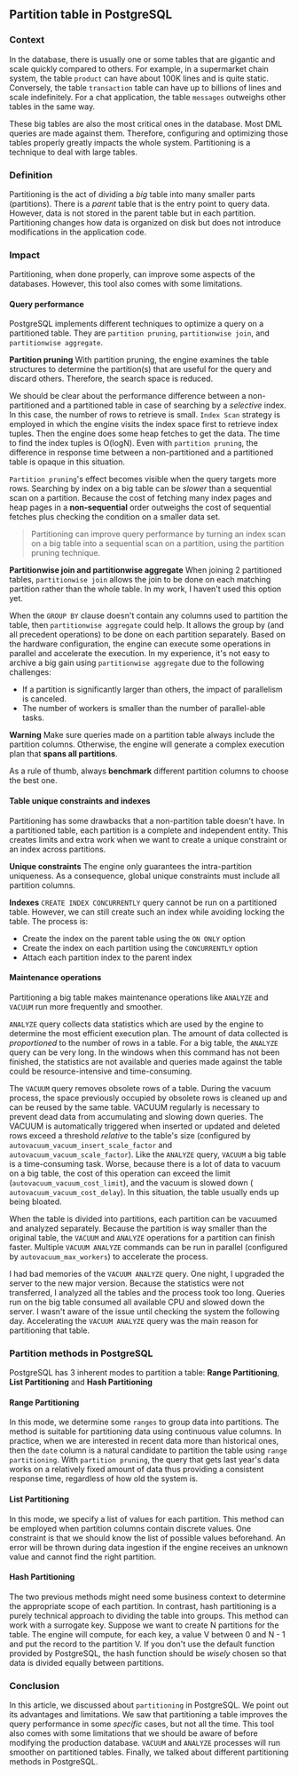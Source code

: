 ## Partition table in PostgreSQL
### Context
In the database, there is usually one or some tables that are gigantic and scale quickly compared to others. For example, in a supermarket chain system, the table `product` can have about 100K lines and is quite static. Conversely, the table `transaction` table can have up to billions of lines and scale indefinitely. For a chat application, the table `messages` outweighs other tables in the same way.

These big tables are also the most critical ones in the database. Most DML queries are made against them. Therefore, configuring and optimizing those tables properly greatly impacts the whole system. Partitioning is a technique to deal with large tables.

### Definition
Partitioning is the act of dividing a *big* table into many smaller parts (partitions). There is a *parent* table that is the entry point to query data. However, data is not stored in the parent table but in each partition. Partitioning changes how data is organized on disk but does not introduce modifications in the application code.

### Impact
Partitioning, when done properly, can improve some aspects of the databases. However, this tool also comes with some limitations.

#### Query performance
PostgreSQL implements different techniques to optimize a query on a partitioned table. They are `partition pruning`, `partitionwise join`, and `partitionwise aggregate`.

**Partition pruning**
With partition pruning, the engine examines the table structures to determine the partition(s) that are useful for the query and discard others. Therefore, the search space is reduced.

We should be clear about the performance difference between a non-partitioned and a partitioned table in case of searching by a *selective* index. In this case, the number of rows to retrieve is small. `Index Scan` strategy is employed in which the engine visits the index space first to retrieve index tuples. Then the engine does some heap fetches to get the data. The time to find the index tuples is O(logN). Even with `partition pruning`, the difference in response time between a non-partitioned and a partitioned table is opaque in this situation.

`Partition pruning`'s effect becomes visible when the query targets more rows. Searching by index on a big table can be *slower* than a sequential scan on a partition. Because the cost of fetching many index pages and heap pages in a **non-sequential** order outweighs the cost of sequential fetches plus checking the condition on a smaller data set. 

> Partitioning can improve query performance by turning an index scan on a big table into a sequential scan on a partition, using the partition pruning technique.

**Partitionwise join and partitionwise aggregate**
When joining 2 partitioned tables, `partitionwise join` allows the join to be done on each matching partition rather than the whole table. In my work, I haven't used this option yet. 

When the `GROUP BY` clause doesn't contain any columns used to partition the table, then `partitionwise aggregate` could help. It allows the group by (and all precedent operations) to be done on each partition separately. Based on the hardware configuration, the engine can execute some operations in parallel and accelerate the execution. In my experience, it's not easy to archive a big gain using `partitionwise aggregate` due to the following challenges:

- If a partition is significantly larger than others, the impact of parallelism is canceled.
- The number of workers is smaller than the number of parallel-able tasks.

**Warning**
Make sure queries made on a partition table always include the partition columns. Otherwise, the engine will generate a complex execution plan that **spans all partitions**.

As a rule of thumb, always **benchmark** different partition columns to choose the best one.

#### Table unique constraints and indexes
Partitioning has some drawbacks that a non-partition table doesn't have. In a partitioned table, each partition is a complete and independent entity. This creates limits and extra work when we want to create a unique constraint or an index across partitions.

**Unique constraints**
The engine only guarantees the intra-partition uniqueness. As a consequence, global unique constraints must include all partition columns.

**Indexes**
`CREATE INDEX CONCURRENTLY` query cannot be run on a partitioned table. However, we can still create such an index while avoiding locking the table. The process is:

- Create the index on the parent table using the `ON ONLY` option
- Create the index on each partition using the `CONCURRENTLY` option
- Attach each partition index to the parent index

#### Maintenance operations
Partitioning a big table makes maintenance operations like `ANALYZE` and `VACUUM` run more frequently and smoother.

`ANALYZE` query collects data statistics which are used by the engine to determine the most efficient execution plan. The amount of data collected is *proportioned* to the number of rows in a table. For a big table, the `ANALYZE` query can be very long. In the windows when this command has not been finished, the statistics are not available and queries made against the table could be resource-intensive and time-consuming.

The `VACUUM` query removes obsolete rows of a table. During the vacuum process, the space previously occupied by obsolete rows is cleaned up and can be reused by the same table. VACUUM regularly is necessary to prevent dead data from accumulating and slowing down queries. The VACUUM is automatically triggered when inserted or updated and deleted rows exceed a threshold *relative* to the table's size (configured by `autovacuum_vacuum_insert_scale_factor` and `autovacuum_vacuum_scale_factor`). Like the `ANALYZE` query, `VACUUM` a big table is a time-consuming task. Worse, because there is a lot of data to vacuum on a big table, the cost of this operation can exceed the limit (`autovacuum_vacuum_cost_limit`), and the vacuum is slowed down ( `autovacuum_vacuum_cost_delay`). In this situation, the table usually ends up being bloated.

When the table is divided into partitions, each partition can be vacuumed and analyzed separately. Because the partition is way smaller than the original table, the `VACUUM` and `ANALYZE` operations for a partition can finish faster. Multiple `VACUUM ANALYZE` commands can be run in parallel (configured by `autovacuum_max_workers`) to accelerate the process.

I had bad memories of the `VACUUM ANALYZE` query. One night, I upgraded the server to the new major version. Because the statistics were not transferred, I analyzed all the tables and the process took too long. Queries run on the big table consumed all available CPU and slowed down the server. I wasn't aware of the issue until checking the system the following day. Accelerating the `VACUUM ANALYZE` query was the main reason for partitioning that table.

### Partition methods in PostgreSQL
PostgreSQL has 3 inherent modes to partition a table: **Range Partitioning**, **List Partitioning** and **Hash Partitioning**

#### Range Partitioning
In this mode, we determine some `ranges` to group data into partitions. The method is suitable for partitioning data using continuous value columns. In practice, when we are interested in recent data more than historical ones, then the `date` column is a natural candidate to partition the table using `range partitioning`. With `partition pruning`, the query that gets last year's data works on a relatively fixed amount of data thus providing a consistent response time, regardless of how old the system is.

#### List Partitioning
In this mode, we specify a list of values for each partition. This method can be employed when partition columns contain discrete values. One constraint is that we should know the list of possible values beforehand. An error will be thrown during data ingestion if the engine receives an unknown value and cannot find the right partition. 

#### Hash Partitioning
The two previous methods might need some business context to determine the appropriate scope of each partition. In contrast, hash partitioning is a purely technical approach to dividing the table into groups. This method can work with a surrogate key. Suppose we want to create N partitions for the table. The engine will compute, for each key, a value V between 0 and N - 1 and put the record to the partition V. If you don't use the default function provided by PostgreSQL, the hash function should be *wisely* chosen so that data is divided equally between partitions.

### Conclusion
In this article, we discussed about `partitioning` in PostgreSQL. We point out its advantages and limitations. We saw that partitioning a table improves the query performance in some *specific* cases, but not all the time. This tool also comes with some limitations that we should be aware of before modifying the production database. `VACUUM` and `ANALYZE` processes will run smoother on partitioned tables. Finally, we talked about different partitioning methods in PostgreSQL.